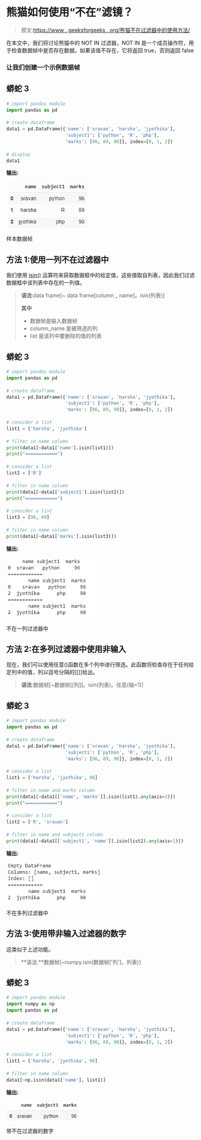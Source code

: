 # 熊猫如何使用“不在”滤镜？

> 原文:[https://www . geeksforgeeks . org/熊猫不在过滤器中的使用方法/](https://www.geeksforgeeks.org/how-to-use-not-in-filter-in-pandas/)

在本文中，我们将讨论熊猫中的 NOT IN 过滤器，NOT IN 是一个成员操作符，用于检查数据帧中是否存在数据。如果该值不存在，它将返回 true，否则返回 false

### 让我们创建一个示例数据帧

## 蟒蛇 3

```py
# import pandas module
import pandas as pd

# create dataframe
data1 = pd.DataFrame({'name': ['sravan', 'harsha', 'jyothika'],
                      'subject1': ['python', 'R', 'php'],
                      'marks': [96, 89, 90]}, index=[0, 1, 2])

# display
data1
```

**输出:**

![](img/793d563b14d1956cccdcf44fa40413d1.png)

样本数据帧

## 方法 1:使用一列不在过滤器中

我们使用 [isin()](https://www.geeksforgeeks.org/python-pandas-dataframe-isin/) 运算符来获取数据框中的给定值，这些值取自列表，因此我们过滤数据框中该列表中存在的一列值。

> **语法**:data frame[~ data frame[column _ name]。isin(列表)]
> 
> **其中**
> 
> *   数据帧是输入数据帧
> *   column_name 是被筛选的列
> *   list 是该列中要删除的值的列表

## 蟒蛇 3

```py
# import pandas module
import pandas as pd

# create dataframe
data1 = pd.DataFrame({'name': ['sravan', 'harsha', 'jyothika'],
                      'subject1': ['python', 'R', 'php'],
                      'marks': [96, 89, 90]}, index=[0, 1, 2])

# consider a list
list1 = ['harsha', 'jyothika']

# filter in name column
print(data1[~data1['name'].isin(list1)])
print("============")

# consider a list
list2 = ['R']

# filter in name column
print(data1[~data1['subject1'].isin(list2)])
print("============")

# consider a list
list3 = [96, 89]

# filter in name column
print(data1[~data1['marks'].isin(list3)])
```

**输出:**

![](img/1884d90efd80f210bb89095fd5c337b1.png)

不在一列过滤器中

## 方法 2:在多列过滤器中使用非输入

现在，我们可以使用任意()函数在多个列中进行筛选。此函数将检查存在于任何给定列中的值，列以逗号分隔的[[]]给出。

> **语法**:数据帧[~数据帧[[列]]。isin(列表)。任意(轴=1)]

## 蟒蛇 3

```py
# import pandas module
import pandas as pd

# create dataframe
data1 = pd.DataFrame({'name': ['sravan', 'harsha', 'jyothika'],
                      'subject1': ['python', 'R', 'php'],
                      'marks': [96, 89, 90]}, index=[0, 1, 2])

# consider a list
list1 = ['harsha', 'jyothika', 96]

# filter in name and marks column
print(data1[~data1[['name', 'marks']].isin(list1).any(axis=1)])
print("============")

# consider a list
list2 = ['R', 'sravan']

# filter in name and subject1 column
print(data1[~data1[['subject1', 'name']].isin(list2).any(axis=1)])
```

**输出:**

![](img/fb7949c5dc5698adc5e236353ad45127.png)

不在多列过滤器中

## 方法 3:使用带非输入过滤器的数字

这类似于上述功能。

> **语法:**数据帧[~numpy.isin(数据帧['列']，列表)]

## 蟒蛇 3

```py
# import pandas module
import numpy as np
import pandas as pd

# create dataframe
data1 = pd.DataFrame({'name': ['sravan', 'harsha', 'jyothika'],
                      'subject1': ['python', 'R', 'php'],
                      'marks': [96, 89, 90]}, index=[0, 1, 2])

# consider a list
list1 = ['harsha', 'jyothika', 96]

# filter in name column
data1[~np.isin(data1['name'], list1)]
```

**输出:**

![](img/97424d99f4238d6113c0416fd21e4ec0.png)

带不在过滤器的数字